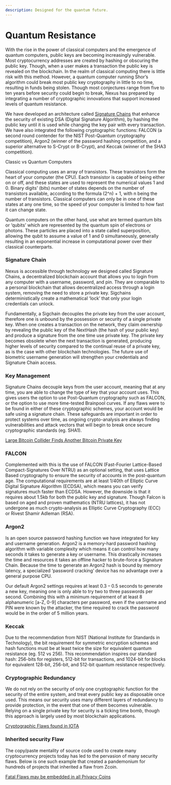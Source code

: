 ```yaml
---
description: Designed for the quantum future.
---
```


# Quantum Resistance

With the rise in the power of classical computers and the emergence of quantum computers, public keys are becoming increasingly vulnerable. Most cryptocurrency addresses are created by hashing or obscuring the public key. Though, when a user makes a transaction the public key is revealed on the blockchain. In the realm of classical computing there is little risk with this method. However, a quantum computer running Shor’s algorithm could break most public key cryptography in little to no time, resulting in funds being stolen. Though most conjectures range from five to ten years before security could begin to break, Nexus has prepared by integrating a number of cryptographic innovations that support increased levels of quantum resistance.

We have developed an architecture called [Signature Chains](broken-reference) that enhance the security of existing DSA (Digital Signature Algorithm), by hashing the public key until it is used while changing the key pair with every transaction. We have also integrated the following cryptographic functions: FALCON (a second round contender for the NIST Post-Quantum cryptography competition), Argon2 (winner of the password hashing competition, and a superior alternative to S-Crypt or B-Crypt), and Keccak (winner of the SHA3 competition).

Classic vs Quantum Computers

Classical computing uses an array of transistors. These transistors form the heart of your computer (the CPU). Each transistor is capable of being either on or off, and these states are used to represent the numerical values 1 and 0. Binary digits’ (bits) number of states depends on the number of transistors available, according to the formula (2^n) + 1, with n being the number of transistors. Classical computers can only be in one of these states at any one time, so the speed of your computer is limited to how fast it can change state.

Quantum computers on the other hand, use what are termed quantum bits or ‘qubits’ which are represented by the quantum spin of electrons or photons. These particles are placed into a state called superposition, allowing the qubit to assume a value of 1 and 0 simultaneously, generally resulting in an exponential increase in computational power over their classical counterparts.

### Signature Chain

Nexus is accessible through technology we designed called Signature Chains, a decentralized blockchain account that allows you to login from any computer with a username, password, and pin. They are comparable to a personal blockchain that allows decentralized access through a login system, removing the need to store a private key. Sigchains deterministically create a mathematical ‘lock’ that only your login credentials can unlock.

Fundamentally, a Sigchain decouples the private key from the user account, therefore one is unbound by the possession or security of a single private key. When one creates a transaction on the network, they claim ownership by revealing the public key of the NextHash (the hash of your public key) and produce a signature from the one time use private key. The private key becomes obsolete when the next transaction is generated, producing higher levels of security compared to the continual reuse of a private key, as is the case with other blockchain technologies. The future use of biometric username generation will strengthen your credentials and Signature Chain access.

### Key Management

Signature Chains decouple keys from the user account, meaning that at any time, you are able to change the type of key that your account uses. This gives users the option to use Post-Quantum cryptography such as FALCON, or the option to use more time-tested Brainpool curves. If any flaws were to be found in either of these cryptographic schemes, your account would be safe using a signature chain. These safeguards are important in order to protect systems over time, as ongoing crypto-analysis are always finding vulnerabilities and attack vectors that will begin to break once secure cryptographic standards (eg. SHA1).

[Large Bitcoin Collider Finds Another Bitcoin Private Key](https://bitcoinwhoswho.com/blog/2017/09/13/are-your-bitcoins-safe-large-bitcoin-collider-finds-another-private-key/)

### FALCON

Complemented with this is the use of FALCON (Fast-Fourier Lattice-Based Compact-Signatures Over NTRU) as an optional setting, that uses Lattice Based cryptography to ensure the security of accounts in the post-quantum age. The computational requirements are at least 1/40th of Elliptic Curve Digital Signature Algorithm (ECDSA), which means you can verify signatures much faster than ECDSA. However, the downside is that it requires about 1.5kb for both the public key and signature. Though Falcon is based on aged and proven mathematics (NTRU lattices), it has not undergone as much crypto-analysis as Elliptic Curve Cryptography (ECC) or Rivest Shamir Adleman (RSA).

### Argon2

Is an open source password hashing function we have integrated for key and username generation. Argon2 is a memory-hard password hashing algorithm with variable complexity which means it can control how many seconds it takes to generate a key or username. This drastically increases the time and resources it takes an offline hacker to brute-force a Signature Chain. Because the time to generate an Argon2 hash is bound by memory latency, a specialized ‘password cracking’ device has no advantage over a general purpose CPU.

Our default Argon2 settings requires at least 0.3 – 0.5 seconds to generate a new key, meaning one is only able to try two to three passwords per second. Combining this with a minimum requirement of at least 8 alphanumeric \[a-Z, 0-9] characters per password, even if the username and PIN were known by the attacker, the time required to crack the password would be in the order of 5 million years.

### Keccak

Due to the recommendation from NIST (National Institute for Standards in Technology), the bit requirement for symmetric encryption schemes and hash functions must be at least twice the size for equivalent quantum resistance (eg. 512 vs 256). This recommendation inspires our standard hash: 256-bits for registers, 512-bit for transactions, and 1024-bit for blocks for equivalent 128-bit, 256-bit, and 512-bit quantum resistance respectively.

### Cryptographic Redundancy

We do not rely on the security of only one cryptographic function for the security of the entire system, and treat every public key as disposable once used. This means our security uses many different layers of redundancy to provide protection, in the event that one of them becomes vulnerable. Relying on a single private key for security is a ticking time bomb, though this approach is largely used by most blockchain applications.

[Cryptographic Flaws found in IOTA](https://medium.com/@neha/cryptographic-vulnerabilities-in-iota-9a6a9ddc4367)

### Inherited security Flaw

The copy/paste mentality of source code used to create many cryptocurrency projects today has led to the pervasion of many security flaws. Below is one such example that created a pandemonium for hundreds of projects that inherited a flaw from Zcoin.

[Fatal Flaws may be embedded in all Privacy Coins](https://micky.com.au/expert-warning-fatal-flaw-embedded-in-all-privacy-coins/)

